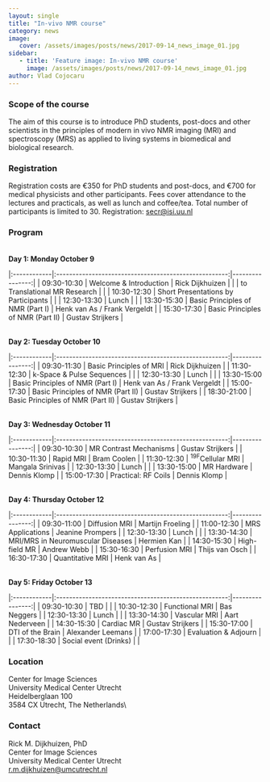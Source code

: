 ```yaml
---
layout: single
title: "In-vivo NMR course"
category: news
image:
   cover: /assets/images/posts/news/2017-09-14_news_image_01.jpg
sidebar:
   - title: 'Feature image: In-vivo NMR course'
     image: /assets/images/posts/news/2017-09-14_news_image_01.jpg
author: Vlad Cojocaru
---
```


<!-- ![Post Image](/assets/images/posts/news/2017-09-14_news_image_01.jpg) -->


### Scope of the course
The aim of this course is to introduce PhD students, post-docs and other scientists in the principles of modern in vivo NMR imaging (MRI) and spectroscopy (MRS) as applied to living systems in biomedical and biological research.

### Registration
Registration costs are €350 for PhD students and post-docs, and €700 for medical physicists and other participants. Fees cover attendance to the lectures and practicals, as well as lunch and coffee/tea. Total number of participants is limited to 30. Registration: [secr@isi.uu.nl](mailto:secr@isi.uu.nl)

### Program
\
**Day 1: Monday October 9**

|:------------|:-----------------------------------------------------:|----------------:|
| 09:30-10:30 | Welcome & Introduction | Rick Dijkhuizen |
| | to Translational MR Research | |
| 10:30-12:30 | Short Presentations by Participants | |
| 12:30-13:30 | Lunch | |
| 13:30-15:30 | Basic Principles of NMR (Part I) | Henk van As / Frank Vergeldt |
| 15:30-17:30 | Basic Principles of NMR (Part II) | Gustav Strijkers |

\
**Day 2: Tuesday October 10**

|:------------|:-----------------------------------------------------:|----------------:|
| 09:30-11:30 | Basic Principles of MRI   | Rick Dijkhuizen |
| 11:30-12:30 | k-Space & Pulse Sequences | |
| 12:30-13:30 | Lunch  |  |
| 13:30-15:00 | Basic Principles of NMR (Part I) | Henk van As / Frank Vergeldt |
| 15:00-17:30 | Basic Principles of NMR (Part II) | Gustav Strijkers |
| 18:30-21:00 | Basic Principles of NMR (Part II) | Gustav Strijkers |

\
**Day 3: Wednesday October 11**

|:------------|:-----------------------------------------------------:|----------------:|
| 09:30-10:30 | MR Contrast Mechanisms  | Gustav Strijkers |
| 10:30-11:30 | Rapid MRI | Bram Coolen |
| 11:30-12:30 | <sup>19F</sup>Cellular MRI  | Mangala Srinivas |
| 12:30-13:30 | Lunch | |
| 13:30-15:00 | MR Hardware | Dennis Klomp |
| 15:00-17:30 | Practical: RF Coils | Dennis Klomp |

\
**Day 4: Thursday October 12**

|:------------|:-----------------------------------------------------:|----------------:|
| 09:30-11:00 | Diffusion MRI  | Martijn Froeling |
| 11:00-12:30 | MRS Applications | Jeanine Prompers |
| 12:30-13:30 | Lunch  | |
| 13:30-14:30 | MRI/MRS in Neuromuscular Diseases | Hermien Kan |
| 14:30-15:30 | High-field MR | Andrew Webb |
| 15:30-16:30 | Perfusion MRI | Thijs van Osch |
| 16:30-17:30 | Quantitative MRI | Henk van As |

\
**Day 5: Friday October 13**

|:------------|:-----------------------------------------------------:|----------------:|
| 09:30-10:30 | TBD | |
| 10:30-12:30 | Functional MRI | Bas Neggers |
| 12:30-13:30 | Lunch | |
| 13:30-14:30 | Vascular MRI | Aart Nederveen |
| 14:30-15:30 | Cardiac MR | Gustav Strijkers |
| 15:30-17:00 | DTI of the Brain | Alexander Leemans |
| 17:00-17:30 | Evaluation & Adjourn | |
| 17:30-18:30 | Social event (Drinks) | |

### Location
Center for Image Sciences\
University Medical Center Utrecht\
Heidelberglaan 100\
3584 CX Utrecht, The Netherlands\


### Contact
Rick M. Dijkhuizen, PhD\
Center for Image Sciences\
University Medical Center Utrecht\
[r.m.dijkhuizen@umcutrecht.nl](mailto:r.m.dijkhuizen@umcutrecht.nl)
